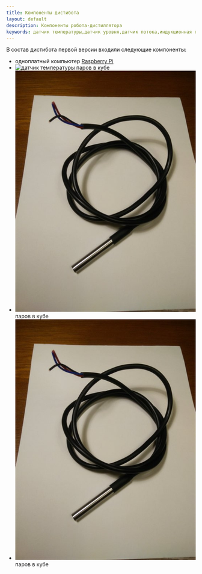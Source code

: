 ```yaml
---
title: Компоненты дистибота
layout: default
description: Компоненты робота-дистиллятора
keywords: датчик температуры,датчик уровня,датчик потока,индукционная плитка,Raspberry Pi
---
```

В состав дистибота первой версии входили следующие компоненты:
* одноплатный компьютер [Raspberry Pi](https://ru.wikipedia.org/wiki/Raspberry_Pi "Raspberry Pi")
* ![датчик температуры](galery/temperature_sensor-ts1513020375.jpg "DS18B20") паров в кубе
* ![датчик температуры](docs/galery/temperature_sensor-ts1513020375.jpg "DS18B20") паров в кубе
* ![датчик температуры](docs/temperature_sensor-ts1513020375.jpg "DS18B20") паров в кубе
